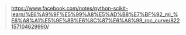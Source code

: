 > https://www.facebook.com/notes/python-scikit-learn/%E6%A9%9F%E5%99%A8%E5%AD%B8%E7%BF%92_ml_%E6%A8%A1%E5%9E%8B%E6%8C%87%E6%A8%99_roc_curve/822157104629990/
